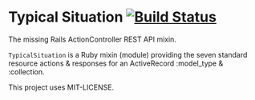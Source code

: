 # Typical Situation [![Build Status](https://travis-ci.org/mars/typical_situation.png)](https://travis-ci.org/mars/typical_situation)

The missing Rails ActionController REST API mixin.

`TypicalSituation` is a Ruby mixin (module) providing the seven standard resource actions & responses for an ActiveRecord :model_type & :collection.

This project uses MIT-LICENSE.
